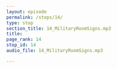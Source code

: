 ```yaml
---
layout: episode
permalink: /stops/14/
type: stop
section_title: 14_MilitaryRoomSigns.mp3
title: 
page_rank: 14
stop_id: 14
audio_file: 14_MilitaryRoomSigns.mp3

---
```

